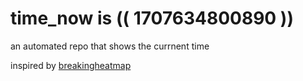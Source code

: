 # time_now is (( 1707634800890 ))

an automated repo that shows the currnent time

inspired by [breakingheatmap](https://github.com/breakingheatmap/breakingheatmap)
